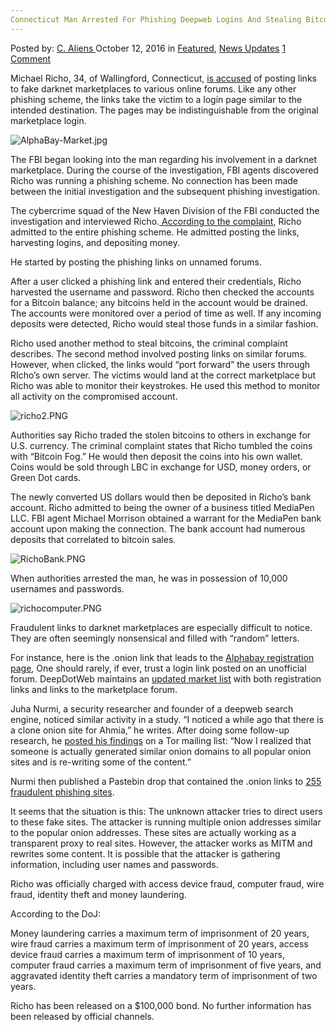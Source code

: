 ```yaml
---
Connecticut Man Arrested For Phishing Deepweb Logins And Stealing Bitcoins
---
```

<article class="post-listing post-15765 post type-post status-publish format-standard has-post-thumbnail hentry  tag-bitcoins tag-connecticut tag-deepweb tag-logins tag-man tag-phishing tag-stealing">
    <div class="post-inner">
        <span>Posted by: <a href="https://www.deepdotweb.com/author/caliens/" title="">C. Aliens </a></span>
    <span>October 12, 2016</span>
    <span>in <a href="https://www.deepdotweb.com/category/deepdot-news/" rel="category tag">Featured</a>, <a href="https://www.deepdotweb.com/category/news-updates/" rel="category tag">News Updates</a></span>
    <span><a href="https://www.deepdotweb.com/2016/10/12/connecticut-man-arrested-phishing-deepweb-logins-stealing-bitcoins/#comments">1 Comment</a></span>
    </p>
    <div class="clear"></div>
    <div class="entry">
    <p>Michael Richo, 34, of Wallingford, Connecticut, <a href="https://www.justice.gov/usao-ct/pr/wallingford-man-charged-stealing-bitcoins-dark-web-phishing-scheme">is accused</a> of posting links to fake darknet marketplaces to various online forums. Like any other phishing scheme, the links take the victim to a login page similar to the intended destination. The pages may be indistinguishable from the original marketplace login.</p>
    <p><img class="wp-image-15766 aligncenter" src="https://www.deepdotweb.com/wp-content/uploads/2016/10/alphabay-market-jpg.jpeg" alt="AlphaBay-Market.jpg" srcset="https://www.deepdotweb.com/wp-content/uploads/2016/10/alphabay-market-jpg.jpeg 723w, https://www.deepdotweb.com/wp-content/uploads/2016/10/alphabay-market-jpg-300x137.jpeg 300w, https://www.deepdotweb.com/wp-content/uploads/2016/10/alphabay-market-jpg-272x125.jpeg 272w" sizes="(max-width: 723px) 100vw, 723px" /></p>
    <p>The FBI began looking into the man regarding his involvement in a darknet marketplace. During the course of the investigation, FBI agents discovered Richo was running a phishing scheme. No connection has been made between the initial investigation and the subsequent phishing investigation.</p>
    <p>The cybercrime squad of the New Haven Division of the FBI conducted the investigation and interviewed Richo.<a href="https://www.scribd.com/document/326885226/RICHO-Phising-Complaint"> According to the complaint</a>, Richo admitted to the entire phishing scheme. He admitted posting the links, harvesting logins, and depositing money.</p>
    <p>He started by posting the phishing links on unnamed forums.</p>
    <p>After a user clicked a phishing link and entered their credentials, Richo harvested the username and password. Richo then checked the accounts for a Bitcoin balance; any bitcoins held in the account would be drained. The accounts were monitored over a period of time as well. If any incoming deposits were detected, Richo would steal those funds in a similar fashion.</p>
    <p>Richo used another method to steal bitcoins, the criminal complaint describes. The second method involved posting links on similar forums. However, when clicked, the links would “port forward” the users through RIcho’s own server. The victims would land at the correct marketplace but Richo was able to monitor their keystrokes. He used this method to monitor all activity on the compromised account.</p>
    <p><img class="wp-image-15767 aligncenter" src="https://www.deepdotweb.com/wp-content/uploads/2016/10/richo2-png.png" alt="richo2.PNG" srcset="https://www.deepdotweb.com/wp-content/uploads/2016/10/richo2-png.png 763w, https://www.deepdotweb.com/wp-content/uploads/2016/10/richo2-png-300x133.png 300w" sizes="(max-width: 763px) 100vw, 763px" /></p>
    <p>Authorities say Richo traded the stolen bitcoins to others in exchange for U.S. currency. The criminal complaint states that Richo tumbled the coins with “Bitcoin Fog.” He would then deposit the coins into his own wallet. Coins would be sold through LBC in exchange for USD, money orders, or Green Dot cards.</p>
    <p>The newly converted US dollars would then be deposited in Richo’s bank account. Richo admitted to being the owner of a business titled MediaPen LLC. FBI agent Michael Morrison obtained a warrant for the MediaPen bank account upon making the connection. The bank account had numerous deposits that correlated to bitcoin sales.</p>
    <p><img class="wp-image-15768 aligncenter" src="https://www.deepdotweb.com/wp-content/uploads/2016/10/richobank-png.png" alt="RichoBank.PNG" srcset="https://www.deepdotweb.com/wp-content/uploads/2016/10/richobank-png.png 768w, https://www.deepdotweb.com/wp-content/uploads/2016/10/richobank-png-300x163.png 300w" sizes="(max-width: 768px) 100vw, 768px" /></p>
    <p>When authorities arrested the man, he was in possession of 10,000 usernames and passwords.</p>
    <p><img class="wp-image-15769 aligncenter" src="https://www.deepdotweb.com/wp-content/uploads/2016/10/richocomputer-png.png" alt="richocomputer.PNG" srcset="https://www.deepdotweb.com/wp-content/uploads/2016/10/richocomputer-png.png 764w, https://www.deepdotweb.com/wp-content/uploads/2016/10/richocomputer-png-300x165.png 300w" sizes="(max-width: 764px) 100vw, 764px" /></p>
    <p>Fraudulent links to darknet marketplaces are especially difficult to notice. They are often seemingly nonsensical and filled with “random” letters.</p>
    <p>For instance, here is the .onion link that leads to the <a href="http://pwoah7foa6au2pul.onion/register.php?aff=41211">Alphabay registration page</a>, One should rarely, if ever, trust a login link posted on an unofficial forum. DeepDotWeb maintains an <a href="https://www.deepdotweb.com/2013/10/28/updated-llist-of-hidden-marketplaces-tor-i2p/">updated market list</a> with both registration links and links to the marketplace forum.</p>
    <p>Juha Nurmi, a security researcher and founder of a deepweb search engine, noticed similar activity in a study. “I noticed a while ago that there is a clone onion site for Ahmia,” he writes. After doing some follow-up research, he <a href="https://www.mail-archive.com/tor-talk@lists.torproject.org/msg18538.html">posted his findings</a> on a Tor mailing list: “Now I realized that someone is actually generated similar onion domains to all popular onion sites and is re-writing some of the content.”</p>
    <p>Nurmi then published a Pastebin drop that contained the .onion links to <a href="http://pastebin.com/iHPwhCeH">255 fraudulent phishing sites</a>.</p>
    <p>It seems that the situation is this: The unknown attacker tries to direct users to these fake sites. The attacker is running multiple onion addresses similar to the popular onion addresses. These sites are actually working as a transparent proxy to real sites. However, the attacker works as MITM and rewrites some content. It is possible that the attacker is gathering information, including user names and passwords.</p>
    <p>Richo was officially charged with access device fraud, computer fraud, wire fraud, identity theft and money laundering.</p>
    <p>According to the DoJ:</p>
    <p>Money laundering carries a maximum term of imprisonment of 20 years, wire fraud carries a maximum term of imprisonment of 20 years, access device fraud carries a maximum term of imprisonment of 10 years, computer fraud carries a maximum term of imprisonment of five years, and aggravated identity theft carries a mandatory term of imprisonment of two years.</p>
    <p>Richo has been released on a $100,000 bond. No further information has been released by official channels.</p>
    </div>
    <span style="display:none"><a href="https://www.deepdotweb.com/tag/arrested/" rel="tag">arrested</a> <a href="https://www.deepdotweb.com/tag/bitcoins/" rel="tag">bitcoins</a> <a href="https://www.deepdotweb.com/tag/connecticut/" rel="tag">connecticut</a> <a href="https://www.deepdotweb.com/tag/deepweb/" rel="tag">deepweb</a> <a href="https://www.deepdotweb.com/tag/logins/" rel="tag">logins</a> <a href="https://www.deepdotweb.com/tag/man/" rel="tag">man</a> <a href="https://www.deepdotweb.com/tag/phishing/" rel="tag">phishing</a> <a href="https://www.deepdotweb.com/tag/stealing/" rel="tag">stealing</a></span> <span style="display:none" class="updated">2016-10-12</span>
    <div style="display:none" class="vcard author" itemprop="author" itemscope itemtype="http://schema.org/Person"><strong class="fn" itemprop="name"><a href="https://www.deepdotweb.com/author/caliens/" title="Posts by C. Aliens" rel="author">C. Aliens</a></strong></div>
    </div>
</article>


